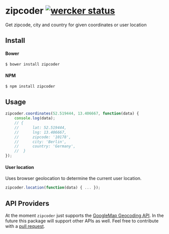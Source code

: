 zipcoder [![wercker status](https://app.wercker.com/status/ce8c11af12d22a8fad41177c7cd8fe9e/s/ "wercker status")](https://app.wercker.com/project/bykey/ce8c11af12d22a8fad41177c7cd8fe9e)
========

Get zipcode, city and country for given coordinates or user location

## Install

#### Bower

```sh
$ bower install zipcoder
```

#### NPM

```sh
$ npm install zipcoder
```

## Usage

```js
zipcoder.coordinates(52.519444, 13.406667, function(data) {
	console.log(data);
	// {
	//		lat: 52.519444,
	//		lng: 13.406667,
	//		zipcode: '10178',
	//		city: 'Berlin',
	//		country: 'Germany',
	//	}
});
```

#### User location
Uses browser geolocation to determine the current user location.
```js
zipcoder.location(function(data) { ... });
```

## API Providers

At the moment `zipcoder` just supports the [GoogleMap Geocoding API](https://developers.google.com/maps/documentation/geocoding/). In the future this package will support other APIs as well. Feel free to contribute with a [pull request](https://github.com/schickling/zipcoder/compare/).